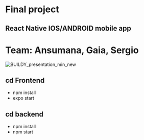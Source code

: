 # Final project

## React Native IOS/ANDROID mobile app

# Team: Ansumana, Gaia, Sergio

![BUILDY_presentation_min_new](https://user-images.githubusercontent.com/39328915/56850201-817e5480-68ff-11e9-8a91-2f90373db70a.gif)

## cd Frontend
* npm install
* expo start

## cd backend
* npm install
* npm start
